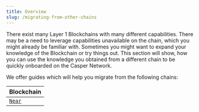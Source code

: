 ```yaml
---
title: Overview
slug: /migrating-from-other-chains
---
```


There exist many Layer 1 Blockchains with many different capabilities. There may be a need to leverage capabilities unavailable on the chain, which you might already be familiar with. Sometimes you might want to expand your knowledge of the Blockchain or try things out. This section will show, how you can use the knowledge you obtained from a different chain to be quickly onboarded on the Casper Network.

We offer guides which will help you migrate from the following chains:

| Blockchain         | 
| ------------------ | 
| [`Near`](./near/index.md)|
